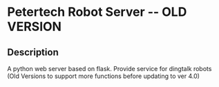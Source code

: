 # Petertech Robot Server -- OLD VERSION

## Description
A python web server based on flask.
Provide service for dingtalk robots
(Old Versions to support more functions before updating to ver 4.0)

